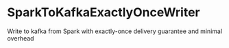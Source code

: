 # SparkToKafkaExactlyOnceWriter
Write to kafka from Spark with exactly-once delivery guarantee and minimal overhead
